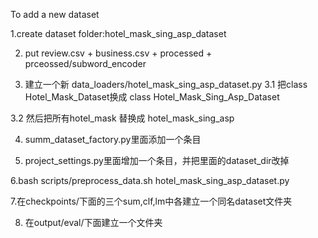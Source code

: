 To add a new dataset

1.create dataset folder:hotel_mask_sing_asp_dataset

2. put review.csv + business.csv + processed + prceossed/subword_encoder




3. 建立一个新 data_loaders/hotel_mask_sing_asp_dataset.py
3.1 把class Hotel_Mask_Dataset换成 class Hotel_Mask_Sing_Asp_Dataset

3.2 然后把所有hotel_mask 替换成 hotel_mask_sing_asp

4. summ_dataset_factory.py里面添加一个条目

5. project_settings.py里面增加一个条目，并把里面的dataset_dir改掉

6.bash scripts/preprocess_data.sh hotel_mask_sing_asp_dataset.py

7.在checkpoints/下面的三个sum,clf,lm中各建立一个同名dataset文件夹

8. 在output/eval/下面建立一个文件夹